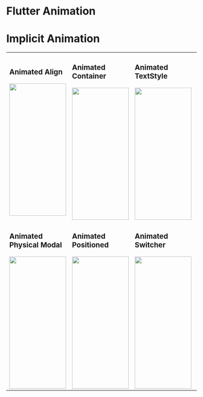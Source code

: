 # Flutter Animation

<table>
  <h1>Implicit Animation</h1>
  <tr>
   <td>
      <h3>Animated Align</h3>
    <img src="https://github.com/fawzitheprogrammer/Flutter-Animation/assets/84202263/0757f699-fd5b-48d9-a795-324e736f99cf" style="width:150px;height:350px;">
   </td>
    <td>
      <h3>Animated Container</h3>
    <img src="https://github.com/fawzitheprogrammer/Flutter-Animation/assets/84202263/0aea2bb3-2e0d-4bb9-ac57-b82319f7e3c4" style="width:150px;height:350px;">
   </td>
    <td>
      <h3>Animated TextStyle</h3>
    <img src="https://github.com/fawzitheprogrammer/Flutter-Animation/assets/84202263/acb3d248-a740-42a6-8fcb-69777c87a6ac" style="width:150px;height:350px;">
   </td>
    <td>
      <h3>Animated Opacity</h3>
    <img src="https://github.com/fawzitheprogrammer/Flutter-Animation/assets/84202263/3bfcd324-69d4-4e7b-924d-a31f46936699" style="width:150px;height:350px;">
   </td>
    <td>
      <h3>Animated Padding</h3>
    <img src="https://github.com/fawzitheprogrammer/Flutter-Animation/assets/84202263/2ac9f84a-6289-4208-bd17-09ac38c242ae" style="width:150px;height:350px;">
   </td>
   
  </tr>
  <tr>
   <td>
      <h3>Animated Physical Modal</h3>
    <img src="https://github.com/fawzitheprogrammer/Flutter-Animation/assets/84202263/a8f3ebde-5cb5-4a0a-8b6f-0159a7469a3c" style="width:150px;height:350px;">
   </td>
    <td>
      <h3>Animated Positioned</h3>
    <img src="https://github.com/fawzitheprogrammer/Flutter-Animation/assets/84202263/ba4e53cf-50d3-4890-8a16-5c087b01ce7c" style="width:150px;height:350px;">
   </td>
    <td>
      <h3>Animated Switcher</h3>
    <img src="https://github.com/fawzitheprogrammer/Flutter-Animation/assets/84202263/8cc75e49-046b-499c-865a-839422aa5624" style="width:150px;height:350px;">
   </td>
   </tr>

</table>
